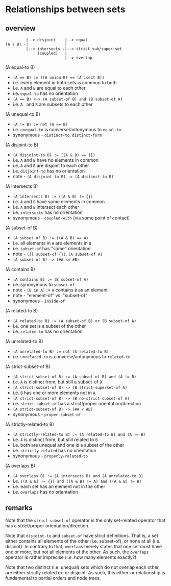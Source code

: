 
<!-- ======================================================================= -->
# Relationships between sets

<!-- ======================================================================= -->
## overview

```
         |--> disjoint    |--> equal
(A ? B) -|                |
         |--> intersects -|--> strict sub/super-set
              (coupled)   |
                          |--> overlap
```

(A equal-to B)

* `(A == B) := ((A union B) == (A isect B))`
* i.e. every element in both sets is common to both
* i.e. `A` and `B` are equal to each other
* i.e. `equal-to` has no orientation
* `(A == B) <-> (A subset-of B) and (B subset-of A)`
* i.e. `A ` and `B` are subsets to each other

(A unequal-to B)

* `(A != B) := not (A == B)`
* i.e. `unequal-to` is converse/antonymous to `equal-to`
* synonymous - `distinct-to`, `distinct-form`

(A disjoint-to B)

* `(A disjoint-to B) := ((A & B) == {})`
* i.e. `A` and `B` have no elements in common
* i.e. `A` and `B` are disjoint to each other
* i.e. `disjoint-to` has no orientation
* note - `(A disjoint-to B) -> (A distinct-to B)`

(A intersects B)

* `(A intersects B) := ((A & B) != {})`
* i.e. `A` and `B` have some elements in common
* i.e. `A` and `B` intersect each other
* i.e. `intersects` has no orientation
* synonymous - `coupled-with` (via some point of contact)

(A subset-of B)

* `(A subset-of B) := ((A & B) == A)`
* i.e. all elements in `A` are elements in `B`
* i.e. `subset-of` has "some" orientation
* note - `({} subset-of {})`, `(A subset-of A)`
* `(A subset-of B) -> (#A <= #B)`

(A contains B)

* `(A contains B) := (B subset-of A)`
* i.e. synonymous to `subset-of`
* note - `(B in A)` := `A` contains `B` as an element
* note - "element-of" vs. "subset-of"
* synonymous - `inside-of`

(A related-to B)

* `(A related-to B) := (A subset-of B) or (B subset-of A)`
* i.e. one set is a subset of the other
* i.e. `related-to` has no orientation

(A unrelated-to B)

* `(A unrelated-to B) := not (A related-to B)`
* i.e. `unrelated-to` is converse/antonymous to `related-to`

(A strict-subset-of B)

* `(A strict-subset-of B) := (A subset-of B) and (A != B)`
* i.e. `A` is distinct from, but still a subset-of `B`
* `(A strict-subset-of B) -> (B strict-superset-of A)`
* i.e. `B` has one or more elements not in `A`
* `(A strict-subset-of B) -> (B no-strict-subset-of A)`
* i.e. `strict-subset-of` has a strict/proper orientation/direction
* `(A strict-subset-of B) -> (#A < #B)`
* synonymous - `proper-subset-of`

(A strictly-related-to B)

* `(A strictly-related-to B) := (A related-to B) and (A != B)`
* i.e. `A` is distinct from, but still related to `B`
* i.e. both are unequal and one is a subset of the other
* i.e. `strictly-related` has no orientation
* synonymous - `properly-related-to`

(A overlaps B)

* `(A overlaps B) := (A intersects B) and (A unrelated-to B)`
* i.e. `((A & B) != {}) and ((A & B) != A) and ((A & B) != B)`
* i.e. each set has an element not in the other
* i.e. `overlaps` has no orientation

<!-- ======================================================================= -->
## remarks

Note that the `strict-subset-of` operator is the only set-related operator
that has a strict/proper orientation/direction.

Note that `disjoint-to` and `subset-of` have strict definitions. That is, a set
either contains all elements of the other (i.e. subset-of), or none at all (i.e.
disjoint). In contrary to that, `overlaps` merely states that one set must have
one or more, but not all elements of the other. As such, the `overlaps` operator
is rather imprecise (i.e. how many elements exactly?).

Note that two distinct (i.e. unequal) sets which do not overlap each other, are
either strictly related ex-or disjoint. As such, this either-or relationship
is fundamental to partial orders and node trees.
